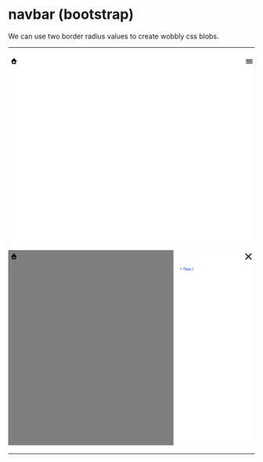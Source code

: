 # navbar (bootstrap)

We can use two border radius values to create wobbly css blobs.

---

![Preview](/bootstrap-blocks/1-navbar/preview-1.jpg)
![Preview](/bootstrap-blocks/1-navbar/preview-2.jpg)

---